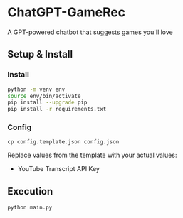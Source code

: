 # ChatGPT-GameRec
A GPT-powered chatbot that suggests games you'll love

## Setup & Install

### Install

```bash
python -m venv env
source env/bin/activate
pip install --upgrade pip
pip install -r requirements.txt
```
### Config

`cp config.template.json config.json`

Replace values from the template with your actual values:

- YouTube Transcript API Key

## Execution

`python main.py`
